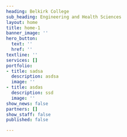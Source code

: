 ```yaml
---
heading: Belkirk College
sub_heading: Engineering and Health Sciences
layout: home
title: home-1
banner_image: ''
hero_button:
  text: ''
  href: ''
textline: ''
services: []
portfolio:
- title: sadsa
  description: asdsa
  image: ''
- title: asdas
  description: ssd
  image: ''
show_news: false
partners: []
show_staff: false
published: false

---
```

